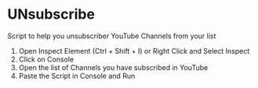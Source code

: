 # UNsubscribe
Script to help you unsubscriber YouTube Channels from your list

1. Open Inspect Element (Ctrl + Shift + I) or Right Click and Select Inspect
2. Click on Console
3. Open the list of Channels you have subscribed in YouTube
4. Paste the Script in Console and Run
